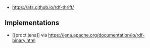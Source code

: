 
- https://afs.github.io/rdf-thrift/

## Implementations

- [[prdct.jena]] via https://jena.apache.org/documentation/io/rdf-binary.html